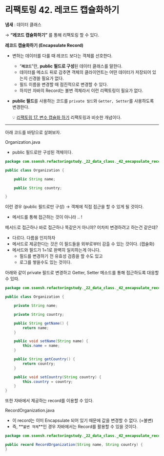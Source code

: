 # 리팩토링 42. 레코드 캡슐화하기

**냄새** : 데이터 클래스

→ **“레코드 캡슐화하기”** 를 통해 리팩토링 할 수 있다.

**레코드 캡슐화하기 (Encapsulate Record)**

- 변하는 데이터를 다룰 때 레코드 보다는 객체를 선호한다.
    - “**`레코드`**”란, **public 필드로 구성**된 데이터 클래스를 말한다.
    - 데이터를 메소드 뒤로 감추면 객체의 클라이언트는 어떤 데이터가 저장되어 있는지 신경쓸 필요가 없다.
    - 필드 이름을 변경할 때 점진적으로 변경할 수 있다.
    - 하지만 자바의 Record는 불변 객체라서 이런 리팩토링이 필요가 없다.
- **public 필드**를 사용하는 코드를 `private 필드`와 `Getter, Setter`를 사용하도록 변경한다.


    💡 [리팩토링 17. 변수 캡슐화 하기](https://www.notion.so/17-263cbc2d3c8749efaf6a60c35917d3f4) 리팩토링과 비슷한 개념이다.


---

아래 코드를 바탕으로 살펴보자.

Organization.java

- public 필드로만 구성된 객체이다.

```java
package com.ssonsh.refactoringstudy._22_data_class._42_encapsulate_record;

public class Organization {

    public String name;

    public String country;

}
```

이런 경우 (public 필드로만 구성) → 객체에 직접 접근을 할 수 있게 될 것이다.

- 메서드를 통해 접근하는 것이 아니라 .. !

메서드로 접근하나 바로 접근하나 똑같은거 아니야? 어차피 변경하려고 하는건 같은데?

- 다르다. 다름을 인지하자
- 메서드로 제공한다는 것은 이 필드들을 외부로부터 감출 수 있는 것이다. (캡슐화)
- 메서드와 필드가 1=1로 완벽히 일치하는게 아니다.
    - 필드를 변경하기 전 유효성 검증을 할 수도 있고
    - 로그를 쌓을수도 있는 것이다.


아래와 같이 private 필드로 변경하고 Getter, Setter 메소드를 통해 접근하도록 대응할 수 있따.

```java
package com.ssonsh.refactoringstudy._22_data_class._42_encapsulate_record;

public class Organization {

    private String name;

    private String country;

    public String getName() {
        return name;
    }

    public void setName(String name) {
        this.name = name;
    }

    public String getCountry() {
        return country;
    }

    public void setCountry(String country) {
        this.country = country;
    }
}
```

또한 자바에서 제공하는 record를 이용할 수 있다.

RecordOrganization.java

- 이 record는 이미 Encapsulate 되어 있기 때문에 값을 변경할 수 없다. (=불변)
- 즉, **`불변 객체`**인 경우 자바에서는 Record를 활용할 수 있을 것이다.
```java
package com.ssonsh.refactoringstudy._22_data_class._42_encapsulate_record;

public record RecordOrganization(String name, String country) {
}
```